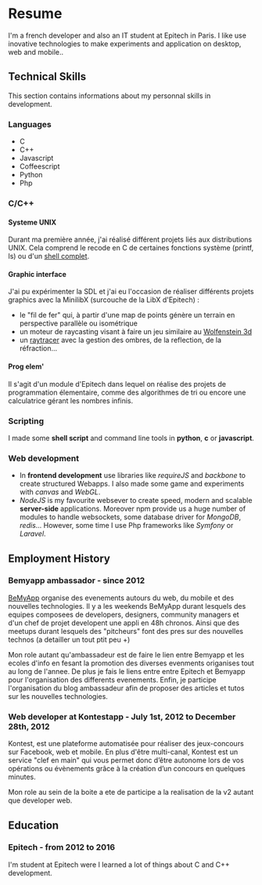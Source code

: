 Resume
======

I'm a french developer and also an IT student at Epitech in Paris. I like use inovative technologies to make experiments and application on desktop, web and mobile..

Technical Skills
----------------

This section contains informations about my personnal skills in development.

### Languages

- C
- C++
- Javascript
- Coffeescript
- Python
- Php

### C/C++

#### Systeme UNIX

Durant ma première année, j'ai réalisé différent projets liés aux distributions UNIX. Cela comprend le recode en C de certaines fonctions système (printf, ls) ou d'un [shell complet](#shell).

#### Graphic interface

J'ai pu expérimenter la SDL et j'ai eu l'occasion de réaliser différents projets graphics avec la MinilibX (surcouche de la LibX d'Epitech) :

- le "fil de fer" qui, à partir d'une map de points génère un terrain en perspective parallèle ou isométrique
- un moteur de raycasting visant à faire un jeu similaire au [Wolfenstein 3d](http://fr.wikipedia.org/wiki/Wolfenstein_3D)
- un [raytracer](#rt) avec la gestion des ombres, de la reflection, de la réfraction...

#### Prog elem'

Il s'agit d'un module d'Epitech dans lequel on réalise des projets de programmation élementaire, comme des algorithmes de tri ou encore une calculatrice gérant les nombres infinis.

### Scripting

I made some __shell script__ and command line tools in __python__, __c__ or __javascript__.


### Web development

- In __frontend development__ use libraries like _requireJS_ and _backbone_ to create structured Webapps. I also made some game and experiments with _canvas_ and _WebGL_.
- _NodeJS_ is my favourite websever to create speed, modern and scalable __server-side__ applications. Moreover npm provide us a huge number of modules to handle websockets, some database driver for _MongoDB_, _redis_... However, some time I use Php frameworks like _Symfony_ or _Laravel_.

Employment History
------------------

### Bemyapp ambassador - since 2012

[BeMyApp](http://bemyapp.com) organise des evenements autours du web, du mobile et des nouvelles technologies.
Il y a les weekends BeMyApp durant lesquels des equipes composees de developers, designers, community managers et d'un chef de projet developent une appli en 48h chronos.
Ainsi que des meetups durant lesquels des "pitcheurs" font des pres sur des nouvelles technos (a detailler un tout ptit peu +)

Mon role autant qu'ambassadeur est de faire le lien entre Bemyapp et les ecoles d'info en fesant la promotion des diverses evenments origanises tout au long de l'annee.
De plus je fais le liens entre entre Epitech et Bemyapp pour l'organisation des differents evenements.
Enfin, je participe l'organisation du blog ambassadeur afin de proposer des articles et tutos sur les nouvelles technologies.

### Web developer at Kontestapp - July 1st, 2012 to December 28th, 2012

Kontest, est une plateforme automatisée pour réaliser des jeux-concours sur Facebook, web et mobile. En plus d'être multi-canal, Kontest est un service "clef en main" qui vous permet donc d’être autonome lors de vos opérations ou évènements grâce à la création d’un concours en quelques minutes.

Mon role au sein de la boite a ete de participe a la realisation de la v2 autant que developer web.

Education
---------

### Epitech - from 2012 to 2016

I'm student at Epitech were I learned a lot of things about C and C++ development.